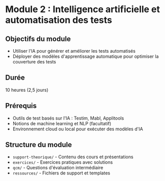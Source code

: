 # Module 2 : Intelligence artificielle et automatisation des tests

## Objectifs du module
- Utiliser l'IA pour générer et améliorer les tests automatisés
- Déployer des modèles d'apprentissage automatique pour optimiser la couverture des tests

## Durée
10 heures (2,5 jours)

## Prérequis
- Outils de test basés sur l'IA : Testim, Mabl, Applitools
- Notions de machine learning et NLP (facultatif)
- Environnement cloud ou local pour exécuter des modèles d'IA

## Structure du module
- `support-theorique/` - Contenu des cours et présentations
- `exercices/` - Exercices pratiques avec solutions
- `qcm/` - Questions d'évaluation intermédiaire
- `ressources/` - Fichiers de support et templates